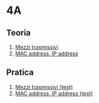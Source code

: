 # 4A

## Teoria
1. [Mezzi trasmissivi](http://svel.to/o9a)
2. [MAC address, IP address](http://svel.to/oa8)

## Pratica
1. [Mezzi trasmissivi (test)](http://svel.to/o9c)
2. [MAC address, IP address (test)](http://svel.to/oa7)
